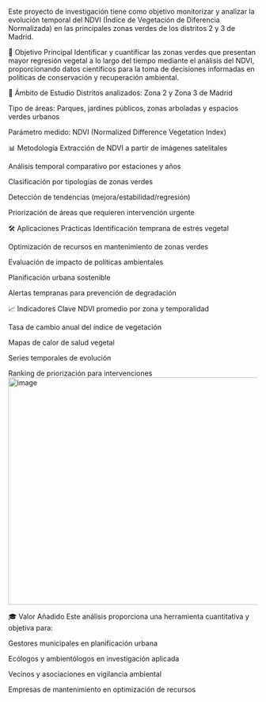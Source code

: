 
Este proyecto de investigación tiene como objetivo monitorizar y analizar la evolución temporal del NDVI (Índice de Vegetación de Diferencia Normalizada) en las principales zonas verdes de los distritos 2 y 3 de Madrid.

🎯 Objetivo Principal
Identificar y cuantificar las zonas verdes que presentan mayor regresión vegetal a lo largo del tiempo mediante el análisis del NDVI, proporcionando datos científicos para la toma de decisiones informadas en políticas de conservación y recuperación ambiental.

📍 Ámbito de Estudio
Distritos analizados: Zona 2 y Zona 3 de Madrid

Tipo de áreas: Parques, jardines públicos, zonas arboladas y espacios verdes urbanos

Parámetro medido: NDVI (Normalized Difference Vegetation Index)

📊 Metodología
Extracción de NDVI a partir de imágenes satelitales

Análisis temporal comparativo por estaciones y años

Clasificación por tipologías de zonas verdes

Detección de tendencias (mejora/estabilidad/regresión)

Priorización de áreas que requieren intervención urgente

🛠️ Aplicaciones Prácticas
Identificación temprana de estrés vegetal

Optimización de recursos en mantenimiento de zonas verdes

Evaluación de impacto de políticas ambientales

Planificación urbana sostenible

Alertas tempranas para prevención de degradación

📈 Indicadores Clave
NDVI promedio por zona y temporalidad

Tasa de cambio anual del índice de vegetación

Mapas de calor de salud vegetal

Series temporales de evolución

Ranking de priorización para intervenciones
<img width="1691" height="458" alt="image" src="https://github.com/user-attachments/assets/bff33cb2-46dd-4dfd-bd1c-10535b642bbb" />

🎓 Valor Añadido
Este análisis proporciona una herramienta cuantitativa y objetiva para:

Gestores municipales en planificación urbana

Ecólogos y ambientólogos en investigación aplicada

Vecinos y asociaciones en vigilancia ambiental

Empresas de mantenimiento en optimización de recursos
